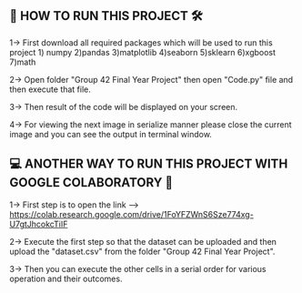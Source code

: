 ## 🚀 HOW TO RUN THIS PROJECT 🛠️

1-> First download all required packages which will be used to run this project
	 1) numpy 2)pandas 3)matplotlib 4)seaborn 5)sklearn 6)xgboost 7)math

2-> Open folder "Group 42 Final Year Project" then open "Code.py" file and then execute that file. 

3-> Then result of the code will be displayed on your screen. 

4-> For viewing the next image in serialize manner please close the current image and you can see the output in terminal window. 

## 💻 ANOTHER WAY TO RUN THIS PROJECT WITH GOOGLE COLABORATORY 🚀

1-> First step is to open the link -->    https://colab.research.google.com/drive/1FoYFZWnS6Sze774xg-U7gtJhcokcTiIF

2-> Execute the first step so that the dataset can be uploaded and then upload the "dataset.csv" from the folder "Group 42 Final Year Project".

3-> Then you can execute the other cells in a serial order for various operation and their outcomes.
